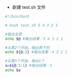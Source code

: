 -   新建 test.sh 文件

```bash
#!/bin/bash

# bash test.sh 5 4 3 2 1

#输出全部
echo $@ #输出结果：5 4 3 2 1

#从第2个开始，输出剩下的
echo ${@:2} #输出结果：4 3 2 1

#从第3个开始，输出1个
a=${@:3:1} #输出结果：3
echo $a
```

